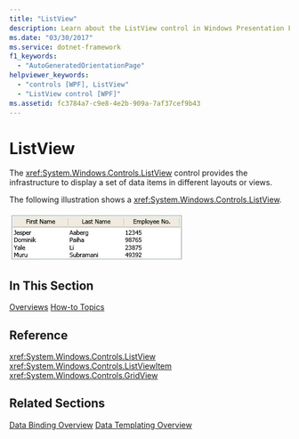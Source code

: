```yaml
---
title: "ListView"
description: Learn about the ListView control in Windows Presentation Foundation (WPF), which allows users to displays data items in different layouts or views.
ms.date: "03/30/2017"
ms.service: dotnet-framework
f1_keywords:
  - "AutoGeneratedOrientationPage"
helpviewer_keywords:
  - "controls [WPF], ListView"
  - "ListView control [WPF]"
ms.assetid: fc3784a7-c9e8-4e2b-909a-7af37cef9b43
---
```

# ListView

The <xref:System.Windows.Controls.ListView> control provides the infrastructure to display a set of data items in different layouts or views.

The following illustration shows a <xref:System.Windows.Controls.ListView>.

![Screenshot that shows a ListView with GridView output.](./media/gridview-overview/listview-gridview-output.jpg)

## In This Section

[Overviews](listview-overviews.md)
[How-to Topics](listview-how-to-topics.md)

## Reference

<xref:System.Windows.Controls.ListView>
  <xref:System.Windows.Controls.ListViewItem>
  <xref:System.Windows.Controls.GridView>

## Related Sections

[Data Binding Overview](../data/index.md)
  [Data Templating Overview](../data/data-templating-overview.md)
